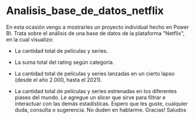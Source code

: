 # Analisis_base_de_datos_netflix

En esta ocasión vengo a mostrarles un proyecto individual hecho en Power BI.
Trata sobre el análisis de una base de datos de la plataforma "Netflix", en la cual visualizo:
- La cantidad total de películas y series.
  
- La suma total del rating según categoría.
  
- La cantidad total de películas y series lanzadas en un cierto lapso (desde el año 2.000, hasta el 2021).
  
- La cantidad total de películas y series estrenadas en los diferentes piases del mundo.
  Le agregue un slicer que sirve para filtrar e interactuar con las demás estadísticas. Espero que les guste, cualquier duda, consulta o sugerencia. No duden en hablarme. Gracias! Saludos

